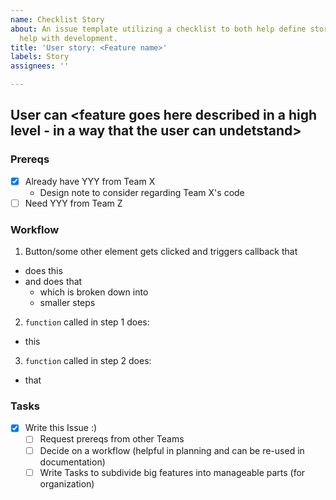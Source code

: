 ```yaml
---
name: Checklist Story
about: An issue template utilizing a checklist to both help define story reqs and
  help with development.
title: 'User story: <Feature name>'
labels: Story
assignees: ''

---
```

## User can <feature goes here described in a high level - in a way that the user can undetstand>

### Prereqs
- [x] Already have YYY from Team X
  - Design note to consider regarding Team X's code
- [ ] Need YYY from Team Z

### Workflow
1. Button/some other element gets clicked and triggers callback that
  - does this
  - and does that
    - which is broken down into
    - smaller steps
2. `function` called in step 1 does:
  - this
3. `function` called in step 2 does:
  - that

### Tasks
- [x] Write this Issue :)
  - [ ] Request prereqs from other Teams
  - [ ] Decide on a workflow (helpful in planning and can be re-used in documentation)
  - [ ] Write Tasks to subdivide big features into manageable parts (for organization)
